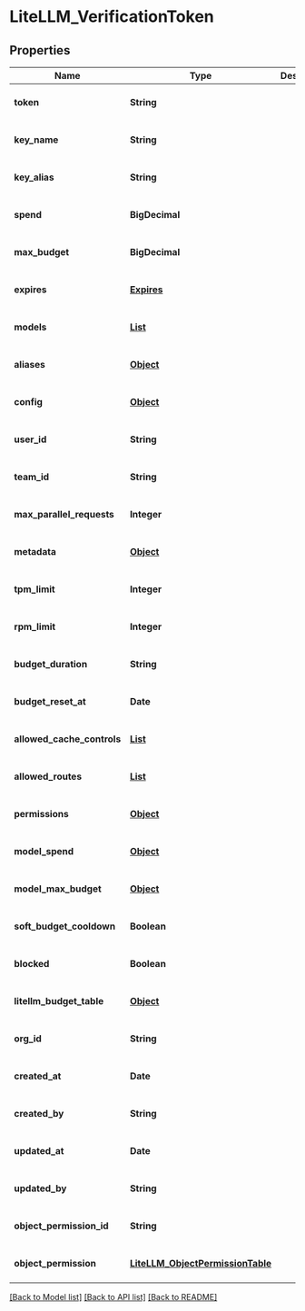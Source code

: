 # LiteLLM_VerificationToken
## Properties

| Name | Type | Description | Notes |
|------------ | ------------- | ------------- | -------------|
| **token** | **String** |  | [optional] [default to null] |
| **key\_name** | **String** |  | [optional] [default to null] |
| **key\_alias** | **String** |  | [optional] [default to null] |
| **spend** | **BigDecimal** |  | [optional] [default to 0.0] |
| **max\_budget** | **BigDecimal** |  | [optional] [default to null] |
| **expires** | [**Expires**](Expires.md) |  | [optional] [default to null] |
| **models** | [**List**](AnyType.md) |  | [optional] [default to []] |
| **aliases** | [**Object**](.md) |  | [optional] [default to {}] |
| **config** | [**Object**](.md) |  | [optional] [default to {}] |
| **user\_id** | **String** |  | [optional] [default to null] |
| **team\_id** | **String** |  | [optional] [default to null] |
| **max\_parallel\_requests** | **Integer** |  | [optional] [default to null] |
| **metadata** | [**Object**](.md) |  | [optional] [default to {}] |
| **tpm\_limit** | **Integer** |  | [optional] [default to null] |
| **rpm\_limit** | **Integer** |  | [optional] [default to null] |
| **budget\_duration** | **String** |  | [optional] [default to null] |
| **budget\_reset\_at** | **Date** |  | [optional] [default to null] |
| **allowed\_cache\_controls** | [**List**](AnyType.md) |  | [optional] [default to null] |
| **allowed\_routes** | [**List**](AnyType.md) |  | [optional] [default to null] |
| **permissions** | [**Object**](.md) |  | [optional] [default to {}] |
| **model\_spend** | [**Object**](.md) |  | [optional] [default to {}] |
| **model\_max\_budget** | [**Object**](.md) |  | [optional] [default to {}] |
| **soft\_budget\_cooldown** | **Boolean** |  | [optional] [default to false] |
| **blocked** | **Boolean** |  | [optional] [default to null] |
| **litellm\_budget\_table** | [**Object**](.md) |  | [optional] [default to null] |
| **org\_id** | **String** |  | [optional] [default to null] |
| **created\_at** | **Date** |  | [optional] [default to null] |
| **created\_by** | **String** |  | [optional] [default to null] |
| **updated\_at** | **Date** |  | [optional] [default to null] |
| **updated\_by** | **String** |  | [optional] [default to null] |
| **object\_permission\_id** | **String** |  | [optional] [default to null] |
| **object\_permission** | [**LiteLLM_ObjectPermissionTable**](LiteLLM_ObjectPermissionTable.md) |  | [optional] [default to null] |

[[Back to Model list]](../README.md#documentation-for-models) [[Back to API list]](../README.md#documentation-for-api-endpoints) [[Back to README]](../README.md)

